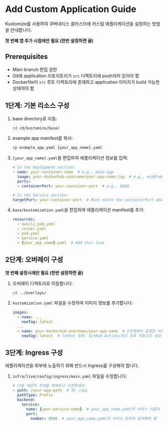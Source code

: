 # Add Custom Application Guide

Kustomize를 사용하여 쿠버네티스 클러스터에 커스텀 애플리케이션을 설정하는 방법을 안내합니다.

**첫 번째 앱 추가 시점에만 필요 (한번 설정하면 끝)**

## Prerequisites

- Main branch 편집 권한
- Git에 application 리포지토리가 `src` 디렉토리에 push되어 있어야 함
- Dockerfile이 `src` 루트 디렉토리에 존재하고 application 이미지가 build 가능한 상태여야 함

## 1단계: 기본 리소스 구성

1. base directory로 이동:
   ```bash
   cd cd/kustomize/base/
   ```

2. example app manifest를 복사:
   ```bash
   cp example_app.yaml {your_app_name}.yaml
   ```

3. `{your_app_name}.yaml`을 편집하여 애플리케이션 정보를 입력:
   ```yaml
   # In the Deployment section:
   - name: your-container-name  # e.g., main-app
     image: your-dockerhub-username/your-app-name:tag  # e.g., middlek/main-app:latest
     ports:
     - containerPort: your-container-port  # e.g., 8000
   
   # In the Service section:
   targetPort: your-container-port  # Must match the containerPort above
   ```

4. `base/kustomization.yaml`을 편집하여 애플리케이션 manifest를 추가:
   ```yaml
   resources:
     - awscli_pod.yaml
     - issuer.yaml
     - pod.yaml
     - service.yaml
     - {your_app_name}.yaml  # Add this line
   ```

## 2단계: 오버레이 구성
**첫 번째 설정시에만 필요 (한번 설정하면 끝)**

1. 오버레이 디렉토리로 이동합니다:
   ```bash
   cd ../overlays/
   ```

2. `kustomization.yaml` 파일을 수정하여 이미지 정보를 추가합니다:
   ```yaml
   images:
     - name: ...
       newTag: latest
     ...
     - name: your-dockerhub-username/your-app-name  # 1단계에서 설정한 이미지 이름
       newTag: latest  # latest 입력. GitHub Actions에서 추후 자동으로 생성
   ```

## 3단계: Ingress 구성

애플리케이션을 외부에 노출하기 위해 반드시 Ingress를 구성해야 합니다.

1. `infra/live/config/ingress/main.yaml` 파일을 수정합니다:
   ```yaml
   # 다음 섹션의 주석을 해제하고 수정하세요:
   - path: /your-app-path  # 예: /api
     pathType: Prefix
     backend:
       service:
         name: {your-service-name}  # your_app_name.yaml의 서비스 이름과 일치해야 함
         port:
           number: 8000  # your_app_name.yaml의 서비스 포트와 일치해야 함
   ```
